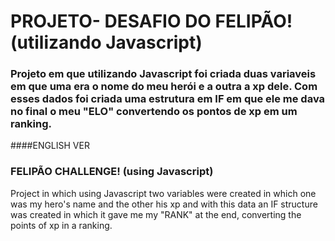# PROJETO- DESAFIO DO FELIPÃO! (utilizando Javascript)


### Projeto em que utilizando Javascript foi criada duas variaveis em que uma era o nome do meu herói e a outra a xp dele. Com esses dados foi criada uma estrutura em IF em que ele me dava no final o meu "ELO" convertendo os pontos de xp em um ranking.



####ENGLISH VER
### FELIPÃO CHALLENGE! (using Javascript)
Project in which using Javascript two variables were created in which one was my hero's name and the other his xp and with this data an IF structure was created in which it gave me my "RANK" at the end, converting the points of xp in a ranking.
